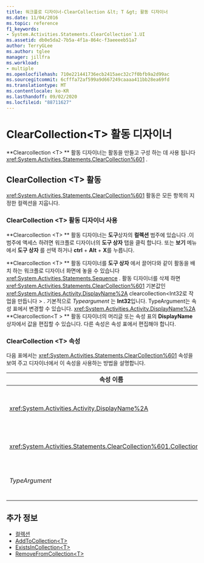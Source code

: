 ```yaml
---
title: 워크플로 디자이너-ClearCollection &lt; T &gt; 활동 디자이너
ms.date: 11/04/2016
ms.topic: reference
f1_keywords:
- System.Activities.Statements.ClearCollection`1.UI
ms.assetid: db0e5da2-7b5a-4f1a-864c-f3aeeeeb51a7
author: TerryGLee
ms.author: tglee
manager: jillfra
ms.workload:
- multiple
ms.openlocfilehash: 710e221441736ecb2415aec32c7f0bfb9a2d99ac
ms.sourcegitcommit: 6cfffa72af599a9d667249caaaa411bb28ea69fd
ms.translationtype: MT
ms.contentlocale: ko-KR
ms.lasthandoff: 09/02/2020
ms.locfileid: "88711627"
---
```

# <a name="clearcollectiont-activity-designer"></a>ClearCollection\<T> 활동 디자이너

**Clearcollection \<T> ** 활동 디자이너는 활동을 만들고 구성 하는 데 사용 됩니다 <xref:System.Activities.Statements.ClearCollection%601> .

## <a name="the-clearcollectiont-activity"></a>ClearCollection \<T> 활동

<xref:System.Activities.Statements.ClearCollection%601> 활동은 모든 항목의 지정한 컬렉션을 지웁니다.

### <a name="using-the-clearcollectiont-activity-designer"></a>ClearCollection \<T> 활동 디자이너 사용

**Clearcollection \<T> ** 활동 디자이너는 **도구**상자의 **컬렉션** 범주에 있습니다 .이 범주에 액세스 하려면 워크플로 디자이너의 **도구 상자** 탭을 클릭 합니다. 또는 **보기** 메뉴에서 **도구 상자** 를 선택 하거나 **ctrl** + **Alt** + **X**를 누릅니다.

**Clearcollection \<T> ** 활동 디자이너를 **도구 상자** 에서 끌어다와 같이 활동을 배치 하는 워크플로 디자이너 화면에 놓을 수 있습니다 <xref:System.Activities.Statements.Sequence> . 활동 디자이너를 삭제 하면 <xref:System.Activities.Statements.ClearCollection%601> 기본값인 <xref:System.Activities.Activity.DisplayName%2A> clearcollection<Int32로 작업을 만듭니다 \> . 기본적으로 *Typeargument* 는 **Int32**입니다. TypeArgument는 속성 표에서 변경할 수 있습니다. <xref:System.Activities.Activity.DisplayName%2A> **Clearcollection<T \> ** 활동 디자이너의 머리글 또는 속성 표의 **DisplayName** 상자에서 값을 편집할 수 있습니다. 다른 속성은 속성 표에서 편집해야 합니다.

### <a name="the-clearcollectiont-properties"></a>ClearCollection \<T> 속성

다음 표에서는 <xref:System.Activities.Statements.ClearCollection%601> 속성을 보여 주고 디자이너에서 이 속성을 사용하는 방법을 설명합니다.

|속성 이름|필수|사용량|
|-|--------------|-|
|<xref:System.Activities.Activity.DisplayName%2A>|False|<xref:System.Activities.Statements.ClearCollection%601> 활동의 선택적 이름을 지정합니다. 기본값은<Int32의 ClearCollection입니다 \> . <xref:System.Activities.Activity.DisplayName%2A> 값은 꼭 필요하지 않더라도 사용하는 것이 좋습니다.|
|<xref:System.Activities.Statements.ClearCollection%601.Collection%2A>|True|선언할 항목 컬렉션을 지정합니다. 이 컬렉션은 ICollection 유형 **입니다 \<TypeArgument> .** 컬렉션을 지정하려면 속성 표에 Visual Basic 식을 입력합니다.|
|*TypeArgument*|True|<xref:System.Collections.Generic.ICollection%601>에 포함된 T 형식의 항목을 지정합니다. 기본적으로이 형식 *인수* 형식은 **Int32**로 설정 됩니다. 형식을 변경 하려면 속성 표의 콤보 상자에서 *Typeargument* 의 값을 변경 합니다.|

## <a name="see-also"></a>추가 정보

- [컬렉션](../workflow-designer/collection-activity-designers.md)
- [AddToCollection\<T>](../workflow-designer/addtocollection-t-activity-designer.md)
- [ExistsInCollection\<T>](../workflow-designer/existsincollection-t-activity-designer.md)
- [RemoveFromCollection\<T>](../workflow-designer/removefromcollection-t-activity-designer.md)